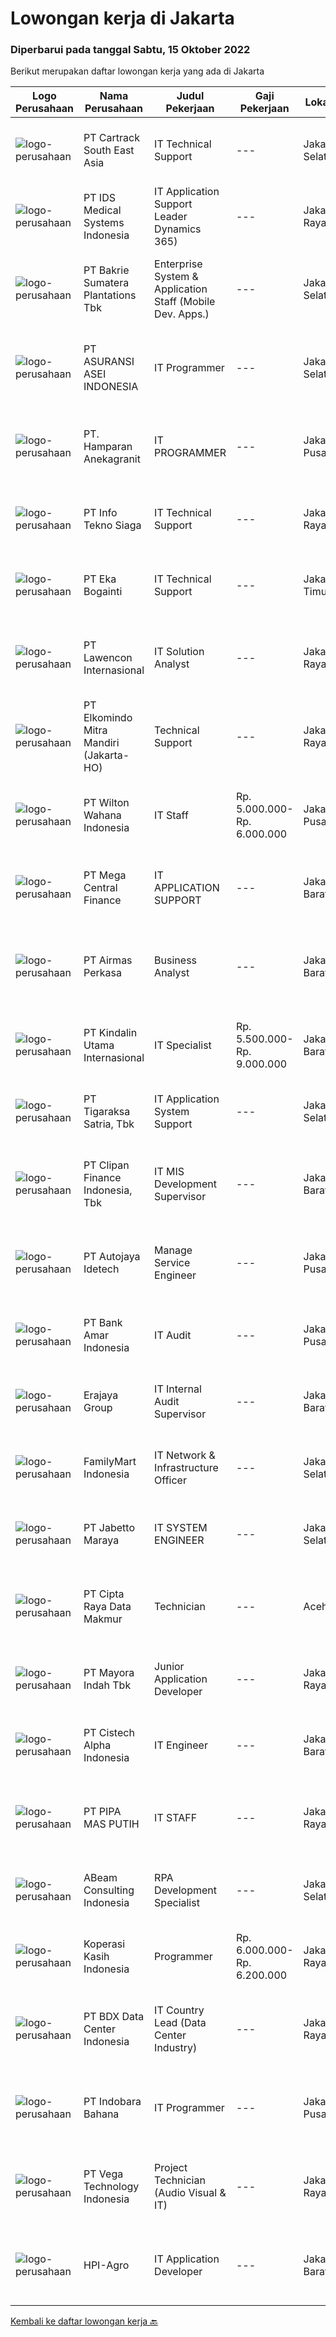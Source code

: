 
  # Lowongan kerja di Jakarta

  ### Diperbarui pada tanggal Sabtu, 15 Oktober 2022

  Berikut merupakan daftar lowongan kerja yang ada di Jakarta

  |Logo Perusahaan | Nama Perusahaan | Judul Pekerjaan | Gaji Pekerjaan | Lokasi | Deskripsi | Tanggal diunggah | Pranala |
  | -------------- | --------------- | --------------- | --------- | --------- | -------------- | ------- | ----------- |
  |![logo-perusahaan](https://image-service-cdn.seek.com.au/e442f5b068331ebabc6e60918ba3f0479be15859/ee4dce1061f3f616224767ad58cb2fc751b8d2dc)|PT Cartrack South East Asia|IT Technical Support|---|Jakarta Selatan|Responsibility Resolve customers’ enquiries or issues upon escalation from internal and external sources and ensure proper follow-up to the final...|Jumat, 14 Oktober 2022|https://www.jobstreet.co.id/id/job/it-technical-support-4067478?token=0~db58ccdf-f3ac-44fa-b239-6d69fe187a24&sectionRank=1&jobId=jobstreet-id-job-4067478|
|![logo-perusahaan](https://image-service-cdn.seek.com.au/5b78e97b97c80c855162839ed82a40ed8b56a18f/ee4dce1061f3f616224767ad58cb2fc751b8d2dc)|PT IDS Medical Systems Indonesia|IT Application Support  Leader Dynamics 365)|---|Jakarta Raya|Primary Duties :             First level IT support, troubleshooting, investigation issues of D365 FO and other applications Identify business gap,...|Jumat, 14 Oktober 2022|https://www.jobstreet.co.id/id/job/it-application-support-leader-dynamics-365-4067758?token=0~db58ccdf-f3ac-44fa-b239-6d69fe187a24&sectionRank=2&jobId=jobstreet-id-job-4067758|
|![logo-perusahaan](https://image-service-cdn.seek.com.au/14be103c21a9196a95efdf7c62c266c553157ebb/ee4dce1061f3f616224767ad58cb2fc751b8d2dc)|PT Bakrie Sumatera Plantations Tbk|Enterprise System & Application Staff (Mobile Dev. Apps.)|---|Jakarta Selatan|Kualifikasi: Pendidikan S1 Teknologi Informasi Memiliki pengalaman minimal 3 tahun sebagai Mobile Dev. Apss Memiliki pengalaman implementasi ERP (SAP)...|Jumat, 14 Oktober 2022|https://www.jobstreet.co.id/id/job/enterprise-system-application-staff-mobile-dev.-apps.-4056844?token=0~db58ccdf-f3ac-44fa-b239-6d69fe187a24&sectionRank=3&jobId=jobstreet-id-job-4056844|
|![logo-perusahaan](https://image-service-cdn.seek.com.au/52585cf620169915c9064bc93fbe29367e70ca5b/ee4dce1061f3f616224767ad58cb2fc751b8d2dc)|PT ASURANSI ASEI INDONESIA|IT Programmer|---|Jakarta Selatan|Membuat aplikasi/program dan implementasinya. Mengontrol hasil pembuatan aplikasi/program. Dapat mengerjakan permintaan program sehari-hari sesuai...|Kamis, 13 Oktober 2022|https://www.jobstreet.co.id/id/job/it-programmer-4047452?token=0~db58ccdf-f3ac-44fa-b239-6d69fe187a24&sectionRank=4&jobId=jobstreet-id-job-4047452|
|![logo-perusahaan](https://image-service-cdn.seek.com.au/c929e811d43e446b7e00e0cd5c1b4585acc8cee7/ee4dce1061f3f616224767ad58cb2fc751b8d2dc)|PT. Hamparan Anekagranit|IT PROGRAMMER|---|Jakarta Pusat|Work closely with management and business heads to understand system needs Develop and debug code to achieve company objectives Maintain and...|Jumat, 14 Oktober 2022|https://www.jobstreet.co.id/id/job/it-programmer-4049325?token=0~db58ccdf-f3ac-44fa-b239-6d69fe187a24&sectionRank=5&jobId=jobstreet-id-job-4049325|
|![logo-perusahaan](https://image-service-cdn.seek.com.au/61ce5e397d784b41389baf4523aaa36ceba89151/ee4dce1061f3f616224767ad58cb2fc751b8d2dc)|PT Info Tekno Siaga|IT Technical Support|---|Jakarta Raya|Job Description:Main job is to support and troubleshooting IT Problem Requirements: Candidate must posses at least Diploma in IT or equivalent. Age...|Jumat, 14 Oktober 2022|https://www.jobstreet.co.id/id/job/it-technical-support-4067682?token=0~db58ccdf-f3ac-44fa-b239-6d69fe187a24&sectionRank=6&jobId=jobstreet-id-job-4067682|
|![logo-perusahaan](https://image-service-cdn.seek.com.au/a8c88aa809f828b2bd2df4fa571da200f519b585/ee4dce1061f3f616224767ad58cb2fc751b8d2dc)|PT Eka Bogainti|IT Technical Support|---|Jakarta Timur|Job Description Maintenance functionallity of all software &amp; hardware. Installing and configuring computer hardware, software, network, system,...|Jumat, 14 Oktober 2022|https://www.jobstreet.co.id/id/job/it-technical-support-4067223?token=0~db58ccdf-f3ac-44fa-b239-6d69fe187a24&sectionRank=7&jobId=jobstreet-id-job-4067223|
|![logo-perusahaan](https://image-service-cdn.seek.com.au/9e6a97378ccf12fd644886d319b3515c48819701/ee4dce1061f3f616224767ad58cb2fc751b8d2dc)|PT Lawencon Internasional|IT Solution Analyst|---|Jakarta Raya|Responsibilties: Collecting, analyze requirements and confirm the functional requirements of the system to be developed Prepare documentation related...|Kamis, 13 Oktober 2022|https://www.jobstreet.co.id/id/job/it-solution-analyst-4047910?token=0~db58ccdf-f3ac-44fa-b239-6d69fe187a24&sectionRank=8&jobId=jobstreet-id-job-4047910|
|![logo-perusahaan](https://image-service-cdn.seek.com.au/3d64b811500e69652e96ee08d93a4b5793038170/ee4dce1061f3f616224767ad58cb2fc751b8d2dc)|PT Elkomindo Mitra Mandiri (Jakarta- HO)|Technical Support|---|Jakarta Raya|Responsibilities:·        Membangun jaringan dan memelihara jaringan yang sudah ada·        Memperbaiki / merakit pc·        Instalasi dan trouble...|Jumat, 14 Oktober 2022|https://www.jobstreet.co.id/id/job/technical-support-4068288?token=0~db58ccdf-f3ac-44fa-b239-6d69fe187a24&sectionRank=9&jobId=jobstreet-id-job-4068288|
|![logo-perusahaan](https://image-service-cdn.seek.com.au/bf4f39666f4451211f5531c8f3fd06c5ed786df2/ee4dce1061f3f616224767ad58cb2fc751b8d2dc)|PT Wilton Wahana Indonesia|IT Staff|Rp. 5.000.000-Rp. 6.000.000|Jakarta Pusat|Main Job Responsibility: Memeriksa, memperbaiki dan memastikan sistem yang sudah terpasang beroperasi secara normal Membantu user ketika sistem...|Jumat, 14 Oktober 2022|https://www.jobstreet.co.id/id/job/it-staff-4067779?token=0~db58ccdf-f3ac-44fa-b239-6d69fe187a24&sectionRank=10&jobId=jobstreet-id-job-4067779|
|![logo-perusahaan](https://image-service-cdn.seek.com.au/5a3af6aef73aefc68566a4c26b6f9b36cb214c9e/ee4dce1061f3f616224767ad58cb2fc751b8d2dc)|PT Mega Central Finance|IT APPLICATION SUPPORT|---|Jakarta Barat|PT. Mega Central Finance is looking for an IT Application Support with a strong sense of ownership and passion to learn something new. Qualifications:...|Jumat, 14 Oktober 2022|https://www.jobstreet.co.id/id/job/it-application-support-4067347?token=0~db58ccdf-f3ac-44fa-b239-6d69fe187a24&sectionRank=11&jobId=jobstreet-id-job-4067347|
|![logo-perusahaan](https://image-service-cdn.seek.com.au/e058612ba3ea3c8a5db01b881de07c38d7462a24/ee4dce1061f3f616224767ad58cb2fc751b8d2dc)|PT Airmas Perkasa|Business Analyst|---|Jakarta Barat|Deskripsi Pekerjaan: Mengidentifikasi kebutuhan bisnis Memahami bagaimana solusi teknologi diimplementasikan dan membuat rencana untuk menggunakannya...|Jumat, 14 Oktober 2022|https://www.jobstreet.co.id/id/job/business-analyst-4049330?token=0~db58ccdf-f3ac-44fa-b239-6d69fe187a24&sectionRank=12&jobId=jobstreet-id-job-4049330|
|![logo-perusahaan](https://image-service-cdn.seek.com.au/8e7f43df7633c5e51ff871fabdfd03e43b019f85/ee4dce1061f3f616224767ad58cb2fc751b8d2dc)|PT Kindalin Utama Internasional|IT Specialist|Rp. 5.500.000-Rp. 9.000.000|Jakarta Barat|Pendidikan minimal lulusan S1 Tekhnik Informatika Pengalaman kerja sebagai IT Specialist min. 2 tahun Bedomisili di Jakarta Barat merupakan nilai...|Jumat, 14 Oktober 2022|https://www.jobstreet.co.id/id/job/it-specialist-4068441?token=0~db58ccdf-f3ac-44fa-b239-6d69fe187a24&sectionRank=13&jobId=jobstreet-id-job-4068441|
|![logo-perusahaan](https://image-service-cdn.seek.com.au/4a83e31f59a96a5d20b7396be5f103beb6c2f4da/ee4dce1061f3f616224767ad58cb2fc751b8d2dc)|PT Tigaraksa Satria, Tbk|IT Application System Support|---|Jakarta Selatan|Requirement : Bachelor’s degree in IT, Managemen Informasi, Computerized Accounting Experience in ERP Application such as SAP, Oracle, Microsoft...|Jumat, 14 Oktober 2022|https://www.jobstreet.co.id/id/job/it-application-system-support-4068534?token=0~db58ccdf-f3ac-44fa-b239-6d69fe187a24&sectionRank=14&jobId=jobstreet-id-job-4068534|
|![logo-perusahaan](https://image-service-cdn.seek.com.au/b05d3fa911fcd97f3d6aea83da9b16898bf93530/ee4dce1061f3f616224767ad58cb2fc751b8d2dc)|PT Clipan Finance Indonesia, Tbk|IT MIS Development Supervisor|---|Jakarta Barat|Memastikan project yang berkaitan dengan pengembangan Management Information System (MIS) berjalan sesuai dengan target yang diberikan. Memastikan...|Jumat, 14 Oktober 2022|https://www.jobstreet.co.id/id/job/it-mis-development-supervisor-4048994?token=0~db58ccdf-f3ac-44fa-b239-6d69fe187a24&sectionRank=15&jobId=jobstreet-id-job-4048994|
|![logo-perusahaan](https://image-service-cdn.seek.com.au/5dd9f25bfa7aa9e6e49846f33aeb7243ef7a4d80/ee4dce1061f3f616224767ad58cb2fc751b8d2dc)|PT Autojaya Idetech|Manage Service Engineer|---|Jakarta Pusat|Responsibilities: Repair and manage customer commitment thrue Application. Update and maintain customer documentation pertaining in commitment...|Jumat, 14 Oktober 2022|https://www.jobstreet.co.id/id/job/manage-service-engineer-4056317?token=0~db58ccdf-f3ac-44fa-b239-6d69fe187a24&sectionRank=16&jobId=jobstreet-id-job-4056317|
|![logo-perusahaan](https://image-service-cdn.seek.com.au/55320afe203321be91ce81e58cd0d35138f84b71/ee4dce1061f3f616224767ad58cb2fc751b8d2dc)|PT Bank Amar Indonesia|IT Audit|---|Jakarta Pusat|Responsibilities: Responsible to conduct and complete the audit of IT. Carry out analysis and prepare audit working papers in a complete, systematic...|Jumat, 14 Oktober 2022|https://www.jobstreet.co.id/id/job/it-audit-4067982?token=0~db58ccdf-f3ac-44fa-b239-6d69fe187a24&sectionRank=17&jobId=jobstreet-id-job-4067982|
|![logo-perusahaan](https://image-service-cdn.seek.com.au/1a2c5a4ce6128662ea32374602a92543f60d4144/ee4dce1061f3f616224767ad58cb2fc751b8d2dc)|Erajaya Group|IT Internal Audit Supervisor|---|Jakarta Barat|Responsbilities :1. Perform Audit Activity based on IT Risk Based2. Conducting Reviews of Applications System, IT processes, and IT Networking3....|Jumat, 14 Oktober 2022|https://www.jobstreet.co.id/id/job/it-internal-audit-supervisor-4056523?token=0~db58ccdf-f3ac-44fa-b239-6d69fe187a24&sectionRank=18&jobId=jobstreet-id-job-4056523|
|![logo-perusahaan](https://image-service-cdn.seek.com.au/2622b18a2df8a4240f7ae1e36c5c3e051a0b6f80/ee4dce1061f3f616224767ad58cb2fc751b8d2dc)|FamilyMart Indonesia|IT Network & Infrastructure Officer|---|Jakarta Selatan|ResponsibilityThis position will report to IT Network &amp; Infrastructure Supervisor to Maintain server performance (server creating, setting, and...|Kamis, 13 Oktober 2022|https://www.jobstreet.co.id/id/job/it-network-infrastructure-officer-4065867?token=0~db58ccdf-f3ac-44fa-b239-6d69fe187a24&sectionRank=19&jobId=jobstreet-id-job-4065867|
|![logo-perusahaan](https://image-service-cdn.seek.com.au/dca625fecb0080bc435b10fbcef89dcbf8190a91/ee4dce1061f3f616224767ad58cb2fc751b8d2dc)|PT Jabetto Maraya|IT SYSTEM ENGINEER|---|Jakarta Selatan|System Engineer with strong experience of Linux operating systems. Requirements &amp; Key Responsibilities: 1. Minimum 3+ years installing, building,...|Kamis, 13 Oktober 2022|https://www.jobstreet.co.id/id/job/it-system-engineer-4054171?token=0~db58ccdf-f3ac-44fa-b239-6d69fe187a24&sectionRank=20&jobId=jobstreet-id-job-4054171|
|![logo-perusahaan](https://image-service-cdn.seek.com.au/a8bfb958431e6ba1b78daebe498e114a0b6becc3/ee4dce1061f3f616224767ad58cb2fc751b8d2dc)|PT Cipta Raya Data Makmur|Technician|---|Aceh|Menjaga dan memonitor kestabilan server pada performa mesin Melakukan perawatan/maintenance dan perbaikan server pada mesin Menjaga kebersihan...|Jumat, 14 Oktober 2022|https://www.jobstreet.co.id/id/job/technician-4068554?token=0~db58ccdf-f3ac-44fa-b239-6d69fe187a24&sectionRank=21&jobId=jobstreet-id-job-4068554|
|![logo-perusahaan](https://image-service-cdn.seek.com.au/d13070d1fdebb9079cf49bd722fada945102079e/ee4dce1061f3f616224767ad58cb2fc751b8d2dc)|PT Mayora Indah Tbk|Junior Application Developer|---|Jakarta Raya|Tanggung jawab: Support Application Develop &amp; Maintain Program / Application. Develop Report. Maintain database SQL Server. Kualifikasi: Usia...|Jumat, 14 Oktober 2022|https://www.jobstreet.co.id/id/job/junior-application-developer-4067354?token=0~db58ccdf-f3ac-44fa-b239-6d69fe187a24&sectionRank=22&jobId=jobstreet-id-job-4067354|
|![logo-perusahaan](https://image-service-cdn.seek.com.au/ed911b30de21e178d3b3ae7acf006aeddc594182/ee4dce1061f3f616224767ad58cb2fc751b8d2dc)|PT Cistech Alpha Indonesia|IT Engineer|---|Jakarta Barat|Requirements : Bachelor Degree in Information Technology, Computer Science Having experience in IT Support at least 1 year Ability to diagnose and...|Kamis, 13 Oktober 2022|https://www.jobstreet.co.id/id/job/it-engineer-4065364?token=0~db58ccdf-f3ac-44fa-b239-6d69fe187a24&sectionRank=23&jobId=jobstreet-id-job-4065364|
|![logo-perusahaan](https://image-service-cdn.seek.com.au/70d754d49427cf01fc1f790d3c17e85ff239079f/ee4dce1061f3f616224767ad58cb2fc751b8d2dc)|PT PIPA MAS PUTIH|IT STAFF|---|Jakarta Raya|Melaksanakan tugas sesuai Operating Procedure dan Work Instruction IT serta Peraturan Perusahaan. Pengadaan dan setting perangkat baru Mengontrol dan...|Rabu, 12 Oktober 2022|https://www.jobstreet.co.id/id/job/it-staff-4064264?token=0~db58ccdf-f3ac-44fa-b239-6d69fe187a24&sectionRank=24&jobId=jobstreet-id-job-4064264|
|![logo-perusahaan](https://image-service-cdn.seek.com.au/fa2411ba0861c9a3ffdef042743d7a7f8837477a/ee4dce1061f3f616224767ad58cb2fc751b8d2dc)|ABeam Consulting Indonesia|RPA Development Specialist|---|Jakarta Selatan|Job Responsibilities: Implement DX solution which is suitable for Business requirement. Logically thinking on improvement or enhancement to the...|Jumat, 14 Oktober 2022|https://www.jobstreet.co.id/id/job/rpa-development-specialist-4050086?token=0~db58ccdf-f3ac-44fa-b239-6d69fe187a24&sectionRank=25&jobId=jobstreet-id-job-4050086|
|![logo-perusahaan](https://image-service-cdn.seek.com.au/8e140ab5e7985e5f77353eebf6c736d8ad536523/ee4dce1061f3f616224767ad58cb2fc751b8d2dc)|Koperasi Kasih Indonesia|Programmer|Rp. 6.000.000-Rp. 6.200.000|Jakarta Raya|Deskripsi Kerja: Memelihara dan mengembangkan sistem informasi berbasis web/ mobile web sesuai kebutuhan, baik yang baru ataupun yang sudah ada....|Jumat, 14 Oktober 2022|https://www.jobstreet.co.id/id/job/programmer-4048706?token=0~db58ccdf-f3ac-44fa-b239-6d69fe187a24&sectionRank=26&jobId=jobstreet-id-job-4048706|
|![logo-perusahaan](https://image-service-cdn.seek.com.au/9e71c1bf782707857d80395001c5715cec91660e/ee4dce1061f3f616224767ad58cb2fc751b8d2dc)|PT BDX Data Center Indonesia|IT Country Lead (Data Center Industry)|---|Jakarta Raya|COMPANY OVERVIEWBig Data Exchange (BDX), is a content exchange platform built for OTT, content providers and mobile network operators, allowing them...|Jumat, 14 Oktober 2022|https://www.jobstreet.co.id/id/job/it-country-lead-data-center-industry-4068125?token=0~db58ccdf-f3ac-44fa-b239-6d69fe187a24&sectionRank=27&jobId=jobstreet-id-job-4068125|
|![logo-perusahaan](https://image-service-cdn.seek.com.au/9d793f7a32249000241c086a96c7e24cf725ee19/ee4dce1061f3f616224767ad58cb2fc751b8d2dc)|PT Indobara Bahana|IT Programmer|---|Jakarta Pusat|Kualifikasi: S1 Teknologi Informatika Pengalaman minimal 2 tahun sebagai web developer menggunakan PHP Framework Pengalaman meggunakan query dengan...|Jumat, 14 Oktober 2022|https://www.jobstreet.co.id/id/job/it-programmer-4056852?token=0~db58ccdf-f3ac-44fa-b239-6d69fe187a24&sectionRank=28&jobId=jobstreet-id-job-4056852|
|![logo-perusahaan](https://image-service-cdn.seek.com.au/21edc1214855eb5aead64923ab8b0d65dc7af7a6/ee4dce1061f3f616224767ad58cb2fc751b8d2dc)|PT Vega Technology Indonesia|Project Technician (Audio Visual & IT)|---|Jakarta Raya|Job Description Melakukan komunikasi dan koordinasi dengan Project Manager untuk perencanaan instalasi system Audio Video dan IT di dalam project...|Jumat, 14 Oktober 2022|https://www.jobstreet.co.id/id/job/project-technician-audio-visual-it-4049512?token=0~db58ccdf-f3ac-44fa-b239-6d69fe187a24&sectionRank=29&jobId=jobstreet-id-job-4049512|
|![logo-perusahaan](https://image-service-cdn.seek.com.au/0d457d2cf249547b3fdda192fb13dbee8e63de25/ee4dce1061f3f616224767ad58cb2fc751b8d2dc)|HPI-Agro|IT Application Developer|---|Jakarta Barat|Membuat dan mengembangkan aplikasi dengan standard framework yang diberikan oleh system analis dan arsitektur Melakukan koordinasi ke user setelah...|Jumat, 14 Oktober 2022|https://www.jobstreet.co.id/id/job/it-application-developer-4049785?token=0~db58ccdf-f3ac-44fa-b239-6d69fe187a24&sectionRank=30&jobId=jobstreet-id-job-4049785|


  [Kembali ke daftar lowongan kerja 🔙](../README.md#daftar-lowongan-kerja)
  